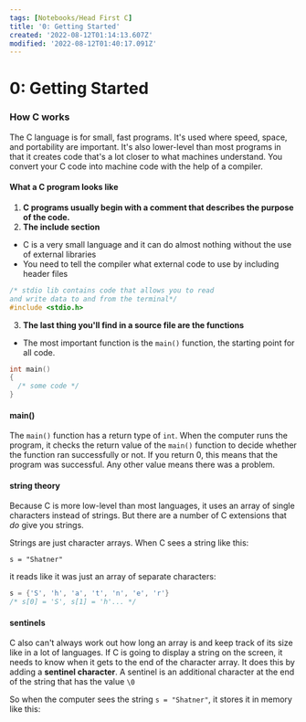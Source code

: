 ```yaml
---
tags: [Notebooks/Head First C]
title: '0: Getting Started'
created: '2022-08-12T01:14:13.607Z'
modified: '2022-08-12T01:40:17.091Z'
---
```


# 0: Getting Started

### How C works

The C language is for small, fast programs. It's used where speed, space, and portability are important. It's also lower-level than most programs in that it creates code that's a lot closer to what machines understand. You convert your C code into machine code with the help of a compiler.

#### What a C program looks like

1. __C programs usually begin with a comment that describes the purpose of the code.__
2. __The include section__
  - C is a very small language and it can do almost nothing without the use of external libraries
  - You need to tell the compiler what external code to use by including header files
```c
/* stdio lib contains code that allows you to read
and write data to and from the terminal*/
#include <stdio.h>
```
3. __The last thing you'll find in a source file are the functions__
  - The most important function is the `main()` function, the starting point for all code.
```c
int main()
{
  /* some code */
}
```

#### main()

The `main()` function has a return type of `int`. When the computer runs the program, it checks the return value of the `main()` function to decide whether the function ran successfully or not. If you return 0, this means that the program was successful. Any other value means there was a problem.

#### string theory

Because C is more low-level than most languages, it uses an array of single characters instead of strings. But there are a number of C extensions that _do_ give you strings.

Strings are just character arrays. When C sees a string like this:
```
s = "Shatner"
```

it reads like it was just an array of separate characters:
```c
s = {'S', 'h', 'a', 't', 'n', 'e', 'r'}
/* s[0] = 'S', s[1] = 'h'... */
```

#### sentinels

C also can't always work out how long an array is and keep track of its size like in a lot of languages. If C is going to display a string on the screen, it needs to know when it gets to the end of the character array. It does this by adding a __sentinel character__. A sentinel is an additional character at the end of the string that has the value `\0`

So when the computer sees the string `s = "Shatner"`, it stores it in memory like this:

